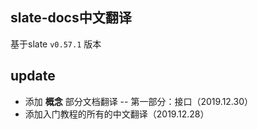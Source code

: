## slate-docs中文翻译

基于slate `v0.57.1` 版本

## update
- 添加 **概念** 部分文档翻译 -- 第一部分：接口（2019.12.30）
- 添加入门教程的所有的中文翻译（2019.12.28）
